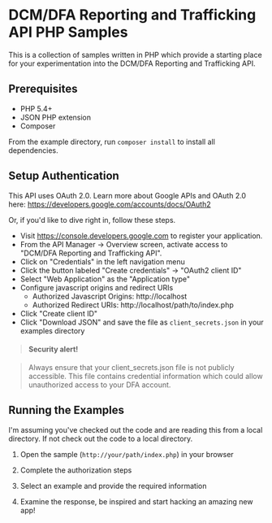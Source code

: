 # DCM/DFA Reporting and Trafficking API PHP Samples

This is a collection of samples written in PHP which provide a starting place
for your experimentation into the DCM/DFA Reporting and Trafficking API.

## Prerequisites

  - PHP 5.4+
  - JSON PHP extension
  - Composer

From the example directory, run `composer install` to install all dependencies.

## Setup Authentication

This API uses OAuth 2.0. Learn more about Google APIs and OAuth 2.0 here:
https://developers.google.com/accounts/docs/OAuth2

Or, if you'd like to dive right in, follow these steps.
 - Visit https://console.developers.google.com to register your application.
 - From the API Manager -> Overview screen, activate access to "DCM/DFA Reporting and Trafficking API".
 - Click on "Credentials" in the left navigation menu
 - Click the button labeled "Create credentials" ->  "OAuth2 client ID"
 - Select "Web Application" as the "Application type"
 - Configure javascript origins and redirect URIs
   - Authorized Javascript Origins: http://localhost
   - Authorized Redirect URIs: http://localhost/path/to/index.php
 - Click "Create client ID"
 - Click "Download JSON" and save the file as `client_secrets.json` in your
   examples directory

> #### Security alert!

> Always ensure that your client_secrets.json file is not publicly accessible.
> This file contains credential information which could allow unauthorized access
> to your DFA account.

## Running the Examples

I'm assuming you've checked out the code and are reading this from a local
directory. If not check out the code to a local directory.

1. Open the sample (`http://your/path/index.php`) in your browser

2. Complete the authorization steps

3. Select an example and provide the required information

3. Examine the response, be inspired and start hacking an amazing new app!
